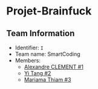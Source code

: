 # Projet-Brainfuck

## Team Information

  * Identifier: `I`
  * Team name: SmartCoding
  * Members:
    *  [Alexandre CLEMENT #1](alexandre.clement@etu.unice.fr)
    *  [Yi Tang #2](yi.tang@etu.unice.fr)
    *  [Mariama Thiam #3](mariama.thiam@etu.unice.fr)